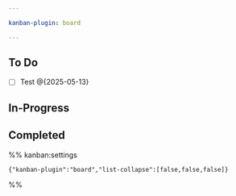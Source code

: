 ```yaml
---

kanban-plugin: board

---
```


## To Do

- [ ] Test @{2025-05-13}


## In-Progress



## Completed





%% kanban:settings
```
{"kanban-plugin":"board","list-collapse":[false,false,false]}
```
%%